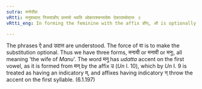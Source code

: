 ```yaml
---
sutra: मनोरौवा
vRtti: मनुशब्दात् स्त्रियांङीप् प्रत्ययो भवति ओकारश्चन्तादेशः ऐकारश्चोदात्तः ॥
vRtti_eng: In forming the feminine with the affix ङीप्, औ is optionally the substitute of the final of मनु, (as well as the _udatta_ ऐ)  ॥

---
```

The phrases ऐ and उदात्त are understood. The force of वा is to make the substitution optional. Thus we have three forms, मनायी or मनावी or मनुः, all meaning 'the wife of _Manu_'. The word मनु has _udatta_ accent on the first vowel, as it is formed from मन् by the affix उ (_Un_ l. 10), which by _Un_ I. 9 is treated as having an indicatory म्, and affixes having indicatory न् throw the accent on the first syllable. (6.1.197)